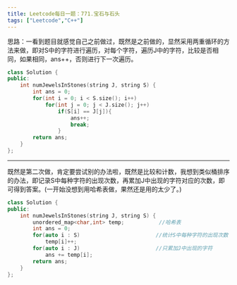 ```yaml
---
title: Leetcode每日一题：771.宝石与石头
tags: ["Leetcode","C++"]
---
```


思路：一看到题目就感觉自己之前做过，既然是之前做的，显然采用两重循环的方法来做，即对S中的字符进行遍历，对每个字符，遍历J中的字符，比较是否相同，如果相同，ans++，否则进行下一次遍历。

~~~c++
class Solution {
public:
    int numJewelsInStones(string J, string S) {
        int ans = 0;
        for(int i = 0; i < S.size(); i++)
            for(int j = 0; j < J.size(); j++)
                if(S[i] == J[j]){
                    ans++;
                    break;
                }
        return ans;
    }
};
~~~

***

既然是第二次做，肯定要尝试别的办法啦，既然是比较和计数，我想到类似桶排序的办法，即记录S中每种字符的出现次数，再累加J中出现的字符对应的次数，即可得到答案。(一开始没想到用哈希表做，果然还是用的太少了。)

~~~c++
class Solution {
public:
    int numJewelsInStones(string J, string S) {
        unordered_map<char,int> temp;			//哈希表
        int ans = 0;
        for(auto i : S)						   //统计S中每种字符的出现次数
            temp[i]++;
        for(auto i : J)						   //只累加J中出现的字符
            ans += temp[i];
        return ans;
    }
};
~~~

